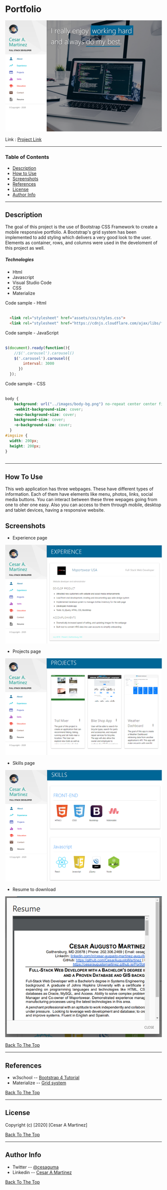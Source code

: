 # Portfolio

![picture](assets/images/PortfolioIndex.png)

Link : [Project Link](https://cesaraugustomartinez.github.io/New_Portfolio/)

---

### Table of Contents

- [Description](#description)
- [How to Use](#how-to-use)
- [Screenshots](#screenshots)
- [References](#references)
- [License](#license)
- [Author Info](#author-info)

---

## Description

The goal of this project is the use of Bootstrap CSS Framework to create a mobile responsive portfolio. A Bootstrap's grid system has been implemented to add styling which delivers a very good look to the user. Elements as container, rows, and columns were used in the develoment of this project as well. 

##### Technologies

- Html
- Javascript
- Visual Studio Code
- CSS
- Materialize

Code sample - Html

```html

  <link rel="stylesheet" href="assets/css/styles.css">
  <link rel="stylesheet" href="https://cdnjs.cloudflare.com/ajax/libs/font-awesome/4.7.0/css/font-awesome.min.css">

```

Code sample - JavaScript

```js

$(document).ready(function(){
    //$('.carousel').carousel()
    $('.carousel').carousel({
        interval: 3000
      })
  });

```

Code sample - CSS

```css

body {
    background: url("../images/body-bg.png") no-repeat center center fixed;
    -webkit-background-size: cover;
    -moz-background-size: cover;
    background-size: cover;
    -o-background-size: cover;
  }
#imgsize {
  width: 200px;
  height: 200px;
}
  
```

---

## How To Use

This web application has three webpages. These have different types of information. Each of them have elements like menu, photos, links, social media buttons. You can interact between these three wepages going from one to oher one easy. Also you can access to them through mobile, desktop and tablet devices, having a responsive website. 

## Screenshots

- Experience page

![picture](assets/images/Experience.png)

- Projects page

![picture](assets/images/Projects.png)

- Skills page

![picture](assets/images/Skills.png)

- Resume to download

![picture](assets/images/Resume.png)


[Back To The Top](#Portfolio)

---

## References

- w3school -- [Bootstrap 4 Tutorial](https://www.w3schools.com/bootstrap4/)
- Materialize -- [Grid system](https://materializecss.com/)

[Back To The Top](#Portfolio)

---

## License

Copyright (c) [2020] [Cesar A Martinez]

[Back To The Top](#Portfolio)

---

## Author Info

- Twitter -- [@cesaguma](https://twitter.com/cesaguma)
- Linkedin -- [Cesar A Martinez](https://www.linkedin.com/in/cesar-augusto-martinez-auquilla-03934a16b/)

[Back To The Top](#Portfolio)

